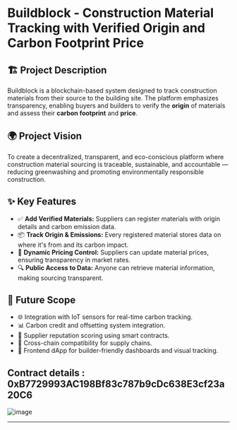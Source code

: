 # Buildblock - Construction Material Tracking with Verified Origin and Carbon Footprint Price

## 🏗️ Project Description

Buildblock is a blockchain-based system designed to track construction materials from their source to the building site. The platform emphasizes transparency, enabling buyers and builders to verify the **origin** of materials and assess their **carbon footprint** and **price**.

## 🌍 Project Vision

To create a decentralized, transparent, and eco-conscious platform where construction material sourcing is traceable, sustainable, and accountable — reducing greenwashing and promoting environmentally responsible construction.

## ✨ Key Features

- ✅ **Add Verified Materials:** Suppliers can register materials with origin details and carbon emission data.
- 📦 **Track Origin & Emissions:** Every registered material stores data on where it's from and its carbon impact.
- 💸 **Dynamic Pricing Control:** Suppliers can update material prices, ensuring transparency in market rates.
- 🔍 **Public Access to Data:** Anyone can retrieve material information, making sourcing transparent.

## 🔮 Future Scope

- 🌐 Integration with IoT sensors for real-time carbon tracking.
- 📊 Carbon credit and offsetting system integration.
- 🤝 Supplier reputation scoring using smart contracts.
- 🔗 Cross-chain compatibility for supply chains.
- 📱 Frontend dApp for builder-friendly dashboards and visual tracking.

## Contract details : 0xB7729993AC198Bf83c787b9cDc638E3cf23a20C6
![image](https://github.com/user-attachments/assets/99980a75-98f0-4a99-945c-b834fee29f0a)


---



